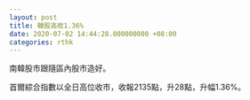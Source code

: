 ```yaml
---
layout: post
title: 韓股高收1.36%
date: 2020-07-02 14:44:28.000000000 +08:00
categories: rthk
---
```


南韓股市跟隨區內股市造好。

首爾綜合指數以全日高位收市，收報2135點，升28點，升幅1.36%。

